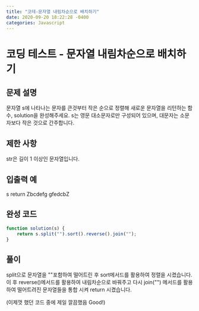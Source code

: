 ```yaml
---
title: "코테-문자열 내림차순으로 배치하기"
date: 2020-09-20 18:22:28 -0400
categories: Javascript
---
```


코딩 테스트 - 문자열 내림차순으로 배치하기
===

문제 설명
---
문자열 s에 나타나는 문자를 큰것부터 작은 순으로 정렬해 새로운 문자열을 리턴하는 함수, solution을 완성해주세요.
s는 영문 대소문자로만 구성되어 있으며, 대문자는 소문자보다 작은 것으로 간주합니다.

제한 사항
---
str은 길이 1 이상인 문자열입니다.

입출력 예
---
s	return
Zbcdefg	gfedcbZ

완성 코드
---
``` javascript
function solution(s) {
    return s.split("").sort().reverse().join("");
}
```

풀이
---
split으로 문자열을 ""포함하여 떨어트린 후
sort메서드를 활용하여 정렬을 시켰습니다.
이 후 reverse()메서드를 활용하여 내림차순으로 바꿔주고
다시 join("") 메서드를 활용하여 떨어트려진 문자열들을
통합 시켜 return 시켰습니다.

(이제껏 했던 코드 중에 제일 깔끔했음 Good!)
